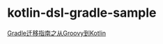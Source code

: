 # kotlin-dsl-gradle-sample
[Gradle迁移指南之从Groovy到Kotlin](https://juejin.im/post/5b875c9c6fb9a01a0d74c34b)
